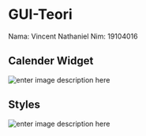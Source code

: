 # GUI-Teori

Nama: Vincent Nathaniel
Nim: 19104016

## Calender Widget
![enter image description here](https://i.ibb.co/P6cfb2y/Calender.png)

## Styles

![enter image description here](https://i.ibb.co/zVW10Ry/Style.png)

